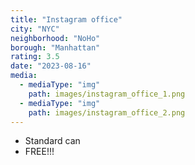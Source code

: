 ```yaml
---
title: "Instagram office"
city: "NYC"
neighborhood: "NoHo"
borough: "Manhattan"
rating: 3.5
date: "2023-08-16"
media:
  - mediaType: "img"
    path: images/instagram_office_1.png
  - mediaType: "img"
    path: images/instagram_office_2.png
---
```


- Standard can
- FREE!!!
